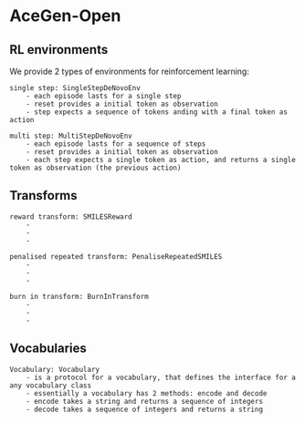 # AceGen-Open 

## RL environments

We provide 2 types of environments for reinforcement learning:
    
    single step: SingleStepDeNovoEnv
        - each episode lasts for a single step
        - reset provides a initial token as observation
        - step expects a sequence of tokens anding with a final token as action

    multi step: MultiStepDeNovoEnv
        - each episode lasts for a sequence of steps
        - reset provides a initial token as observation
        - each step expects a single token as action, and returns a single token as observation (the previous action)

## Transforms
    
    reward transform: SMILESReward
        - 
        - 
        - 

    penalised repeated transform: PenaliseRepeatedSMILES
        - 
        - 
        -
    
    burn in transform: BurnInTransform
        - 
        - 
        -

## Vocabularies

    Vocabulary: Vocabulary
        - is a protocol for a vocabulary, that defines the interface for a any vocabulary class
        - essentially a vocabulary has 2 methods: encode and decode
        - encode takes a string and returns a sequence of integers
        - decode takes a sequence of integers and returns a string


